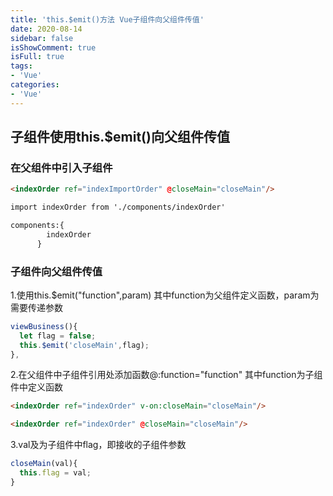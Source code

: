 ```yaml
---
title: 'this.$emit()方法 Vue子组件向父组件传值'
date: 2020-08-14
sidebar: false
isShowComment: true
isFull: true
tags:
- 'Vue'
categories:
- 'Vue'
---
```


## 子组件使用this.$emit()向父组件传值

### 在父组件中引入子组件

```html
<indexOrder ref="indexImportOrder" @closeMain="closeMain"/>

import indexOrder from './components/indexOrder'

components:{
        indexOrder
      }
```

### 子组件向父组件传值

1.使用this.$emit("function",param)
  其中function为父组件定义函数，param为需要传递参数

```js
viewBusiness(){
  let flag = false;
  this.$emit('closeMain',flag);
},
```

2.在父组件中子组件引用处添加函数@:function="function"
  其中function为子组件中定义函数

```html
<indexOrder ref="indexOrder" v-on:closeMain="closeMain"/>

<indexOrder ref="indexOrder" @closeMain="closeMain"/>
```

3.val及为子组件中flag，即接收的子组件参数

```js
closeMain(val){
  this.flag = val;
}
```



